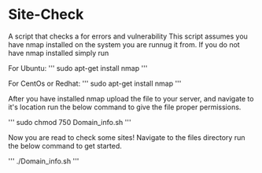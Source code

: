 # Site-Check
A script that checks a for errors and vulnerability 
This script assumes you have nmap installed on the system you are runnug it from. If you do not have nmap installed simply run 

For Ubuntu:
''' sudo apt-get install nmap '''

For CentOs or Redhat:
''' sudo apt-get install nmap '''

After you have installed nmap upload the file to your server, and navigate to it's location run the below command to give the file proper permissions. 

''' sudo chmod 750 Domain_info.sh ''' 

Now you are read to check some sites! Navigate to the files directory run the below command to get started. 

''' ./Domain_info.sh '''
